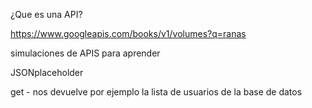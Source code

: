 
¿Que es una API?

https://www.googleapis.com/books/v1/volumes?q=ranas


simulaciones de APIS para aprender 


JSONplaceholder



get - nos devuelve por ejemplo la lista de usuarios de la base de datos



